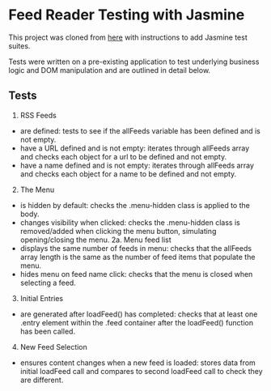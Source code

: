 # Feed Reader Testing with Jasmine

This project was cloned from [here](http://github.com/udacity/frontend-nanodegree-feedreader) with instructions to add
Jasmine test suites.

Tests were written on a pre-existing application to test underlying business logic and DOM manipulation and are outlined
in detail below.

## Tests

1. RSS Feeds
- are defined: tests to see if the allFeeds variable has been defined and is not empty.
- have a URL defined and is not empty: iterates through allFeeds array and checks each object for a url to be defined and not empty.
- have a name defined and is not empty: iterates through allFeeds array and checks each object for a name to be defined and not empty.

2. The Menu
- is hidden by default: checks the .menu-hidden class is applied to the body.
- changes visibility when clicked: checks the .menu-hidden class is removed/added when clicking the menu button, simulating 
opening/closing the menu.
2a. Menu feed list
- displays the same number of feeds in menu: checks that the allFeeds array length is the same as the number of feed
items that populate the menu.
- hides menu on feed name click: checks that the menu is closed when selecting a feed.

3. Initial Entries
- are generated after loadFeed() has completed: checks that at least one .entry element within the .feed container after the
loadFeed() function has been called. 

4. New Feed Selection
- ensures content changes when a new feed is loaded: stores data from initial loadFeed call and compares to second loadFeed
call to check they are different.